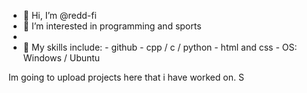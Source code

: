 - 👋 Hi, I’m @redd-fi
- 👀 I’m interested in programming and sports
-
- 🌱 My skills include:
      - github
      - cpp / c / python
      - html and css
      - OS: Windows / Ubuntu

Im going to upload projects here that i have worked on.
S
<!---
redd-fi/redd-fi is a ✨ special ✨ repository because its `README.md` (this file) appears on your GitHub profile.
You can click the Preview link to take a look at your changes.
--->
